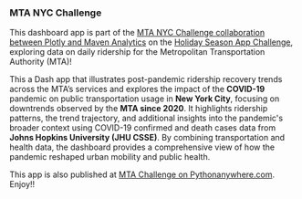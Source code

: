 ### MTA NYC Challenge
This dashboard app is part of the [MTA NYC Challenge collaboration between Plotly and Maven Analytics](https://mavenanalytics.io/challenges/maven-commuter-challenge/2300490c-532e-4f34-87a3-a47c83351164) on the [Holiday Season App Challenge](https://community.plotly.com/t/holiday-season-app-challenge-nyc-mta/88389), exploring data on daily ridership for the Metropolitan Transportation Authority (MTA)!

This a Dash app that illustrates post-pandemic ridership recovery trends across the MTA’s services and explores the impact of the **COVID-19** pandemic on public transportation usage in **New York City**, focusing on downtrends observed by the **MTA since 2020**. It highlights ridership patterns, the trend trajectory, and additional insights into the pandemic's broader context using COVID-19 confirmed and death cases data from **Johns Hopkins University (JHU CSSE)**. 
By combining transportation and health data, the dashboard provides a comprehensive view of how the pandemic reshaped urban mobility and public health.

This app is also published at [MTA Challenge on Pythonanywhere.com](https://juangerman2024.pythonanywhere.com/). Enjoy!!
